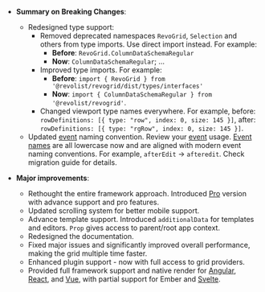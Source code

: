 -   **Summary on Breaking Changes**:

    -   Redesigned type support:
        -   Removed deprecated namespaces `RevoGrid`, `Selection` and others from type imports. Use direct import instead. For example:
            -   **Before**: `RevoGrid.ColumnDataSchemaRegular`
            -   **Now**: `ColumnDataSchemaRegular`;
                ...
        -   Improved type imports. For example:
            -   **Before**: `import { RevoGrid } from '@revolist/revogrid/dist/types/interfaces'`
            -   **Now**: `import { ColumnDataSchemaRegular } from '@revolist/revogrid'`.
        -   Changed viewport type names everywhere. For example, before: `rowDefinitions: [{ type: "row", index: 0, size: 145 }]`, after: `rowDefinitions: [{ type: "rgRow", index: 0, size: 145 }]`.
    -   Updated [event](./api/revoGrid.md#Events) naming convention. Review your [event](./api/revoGrid.md#Events) usage. [Event names](./api/revoGrid.md#Events) are all lowercase now and are aligned with modern event naming conventions. For example, `afterEdit` -> `afteredit`. Check migration guide for details.

-   **Major improvements**:

    -   Rethought the entire framework approach. Introduced [Pro](/pro/) version with advance support and pro features.
    -   Updated scrolling system for better mobile support.
    -   Advance template support. Introduced `additionalData` for templates and editors. `Prop` gives access to parent/root app context.
    -   Redesigned the documentation.
    -   Fixed major issues and significantly improved overall performance, making the grid multiple time faster.
    -   Enhanced plugin support - now with full access to grid providers.
    -   Provided full framework support and native render for [Angular](./angular/), [React](./react/), and [Vue](./vue3/), with partial support for Ember and [Svelte](./svelte/).
